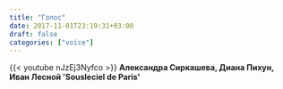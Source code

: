 ```yaml
---
title: "Голос"
date: 2017-11-01T23:19:31+03:00
draft: false
categories: ["voice"]
---
```

<div class="row">
  <div class="col-sm-6">
    {{< youtube nJzEj3Nyfco >}}
    <strong>Александра Сиркашева, Диана Пихун, Иван Лесной 'Sousleciel de Paris'</strong>
  </div>
</div>
<!--more-->
